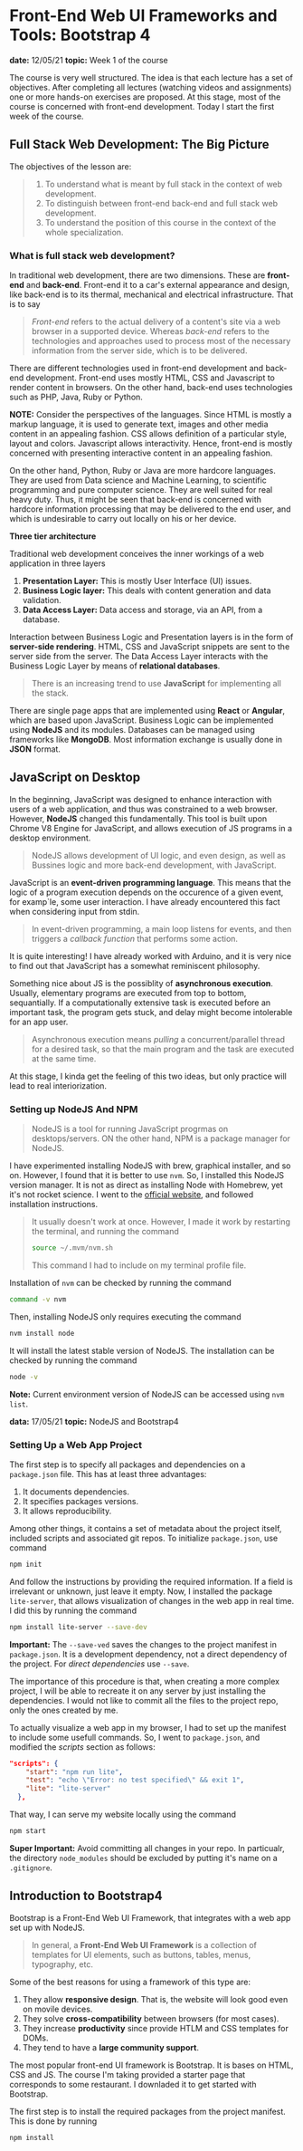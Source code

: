 # Front-End Web UI Frameworks and Tools: Bootstrap 4

**date:** 12/05/21
**topic:** Week 1 of the course

The course is very well structured. The idea is that each lecture has a set of objectives. After completing all lectures (watching videos and assignments) one or more hands-on exercises are proposed. At this stage, most of the course is concerned with front-end development. Today I start the first week of the course.

## Full Stack Web Development: The Big Picture

The objectives of the lesson are:

>1. To understand what is meant by full stack in the context of web development.
>1. To distinguish between front-end back-end and full stack web development.
>1. To understand the position of this course in the context of the whole specialization.

### What is full stack web development?

In traditional web development, there are two dimensions. These are **front-end** and **back-end**. Front-end it to a car's external appearance and design, like back-end is to its thermal, mechanical and electrical infrastructure. That is to say

> *Front-end* refers to the actual delivery of a content's site via a web browser in a supported device. Whereas *back-end* refers to the technologies and approaches used to process most of the necessary information from the server side, which is to be delivered.

There are different technologies used in front-end development and back-end development. Front-end uses mostly HTML, CSS and Javascript to render content in browsers. On the other hand, back-end uses technologies such as PHP, Java, Ruby or Python.

**NOTE:** Consider the perspectives of the languages. Since HTML is mostly a markup language, it is used to generate text, images and other media content in an appealing fashion. CSS allows definition of a particular style, layout and colors. Javascript allows interactivity. Hence, front-end is mostly concerned with presenting interactive content in an appealing fashion.

On the other hand, Python, Ruby or Java are more hardcore languages. They are used from Data science and Machine Learning, to scientific programming and pure computer science. They are well suited for real heavy duty. Thus, it might be seen that back-end is concerned with hardcore information processing that may be delivered to the end user, and which is undesirable to carry out locally on his or her device.

**Three tier architecture**

Traditional web development conceives the inner workings of a web application in three layers

1. **Presentation Layer:** This is mostly User Interface (UI) issues.
1. **Business Logic layer:** This deals with content generation and data validation.
1. **Data Access Layer:** Data access and storage, via an API, from a database.

Interaction between Business Logic and Presentation layers is in the form of **server-side rendering**. HTML, CSS and JavaScript snippets are sent to the server side from the server. The Data Access Layer interacts with the Business Logic Layer by means of **relational databases**.

> There is an increasing trend to use **JavaScript** for implementing all the stack.

There are single page apps that are implemented using **React** or **Angular**, which are based upon JavaScript. Business Logic can be implemented using **NodeJS** and its modules. Databases can be managed using frameworks like **MongoDB**. Most information exchange is usually done in **JSON** format.

## JavaScript on Desktop

In the beginning, JavaScript was designed to enhance interaction with users of a web application, and thus was constrained to a web browser. However, **NodeJS** changed this fundamentally. This tool is built upon Chrome V8 Engine for JavaScript, and allows execution of JS programs in a desktop environment.

> NodeJS allows development of UI logic, and even design, as well as Bussines logic and more back-end development, with JavaScript.

JavaScript is an **event-driven programming language**. This means that the logic of a program execution depends on the occurence of a given event, for examp`le, some user interaction. I have already encountered this fact when considering input from stdin. 

> In event-driven programming, a main loop listens for events, and then triggers a *callback function* that performs some action.

It is quite interesting! I have already worked with Arduino, and it is very nice to find out that JavaScript has a somewhat reminiscent philosophy. 

Something nice about JS is the possiblity of **asynchronous execution**. Usually, elementary programs are executed from top to bottom, sequantially. If a computationally extensive task is executed before an important task, the program gets stuck, and delay might become intolerable for an app user.

> Asynchronous execution means *pulling* a concurrent/parallel thread for a desired task, so that the main program and the task are executed at the same time.

At this stage, I kinda get the feeling of this two ideas, but only practice will lead to real interiorization.

### Setting up NodeJS And NPM

> NodeJS is a tool for running JavaScript progrmas on desktops/servers. ON the other hand, NPM is a package manager for NodeJS.

I have experimented installing NodeJS with brew, graphical installer, and so on. However, I found that it is better to use ```nvm```. So, I installed this NodeJS version manager. It is not as direct as installing Node with Homebrew, yet it's not rocket science. I went to the [official website](https://github.com/nvm-sh/nvm#about), and followed installation instructions.

> It usually doesn't work at once. However, I made it work by restarting the terminal, and running the command
>```bash
> source ~/.mvm/nvm.sh
>```
> This command I had to include on my terminal profile file.

Installation of ```nvm``` can be checked by running the command
```bash
command -v nvm
```

Then, installing NodeJS only requires executing the command

```bash
nvm install node
```

It will install the latest stable version of NodeJS. The installation can be checked by running the command

```bash
node -v
```

**Note:** Current environment version of NodeJS can be accessed using ```nvm list```.

**data:** 17/05/21
**topic:** NodeJS and Bootstrap4

### Setting Up a Web App Project

The first step is to specify all packages and dependencies on a ```package.json``` file. This has at least three advantages:

1. It documents dependencies.
1. It specifies packages versions.
1. It allows reproducibility.

Among other things, it contains a set of metadata about the project itself, included scripts and associated git repos. To initialize ```package.json```, use command

```bash
npm init
```

And follow the instructions by providing the required information. If a field is irrelevant or unknown, just leave it empty. Now, I installed the package ```lite-server```, that allows visualization of changes in the web app in real time. I did this by running the command

```bash
npm install lite-server --save-dev
```

**Important:** The ```--save-ved``` saves the changes to the project manifest in ```package.json```. It is a development dependency, not a direct dependency of the project. For *direct dependencies* use ```--save```.

The importance of this procedure is that, when creating a more complex project, I will be able to recreate it on any server by just installing the dependencies. I would not like to commit all the files to the project repo, only the ones created by me.

To actually visualize a web app in my browser, I had to set up the manifest to include some usefull commands. So, I went to ```package.json```, and modified the *scripts* section as follows:

```json
"scripts": {
    "start": "npm run lite",
    "test": "echo \"Error: no test specified\" && exit 1",
    "lite": "lite-server"
  },
```

That way, I can serve my website locally using the command

```bash
npm start
```

**Super Important:** Avoid committing all changes in your repo. In particualr, the directory ```node_modules``` should be excluded by putting it's name on a ```.gitignore```.

## Introduction to Bootstrap4

Bootstrap is a Front-End Web UI Framework, that integrates with a web app set up with NodeJS.

> In general, a **Front-End Web UI Framework** is a collection of templates for UI elements, such as buttons, tables, menus, typography, etc.

Some of the best reasons for using a framework of this type are:

1. They allow **responsive design**. That is, the website will look good even on movile devices.
1. They solve **cross-compatibility** between browsers (for most cases).
1. They increase **productivity** since provide HTLM and CSS templates for DOMs.
1. They tend to have a **large community support**.

The most popular front-end UI framework is Bootstrap. It is bases on HTML, CSS and JS. The course I'm taking provided a starter page that corresponds to some restaurant. I downladed it to get started with Bootstrap.

The first step is to install the required packages from the project manifest. This is done by running

```bash
npm install
```
